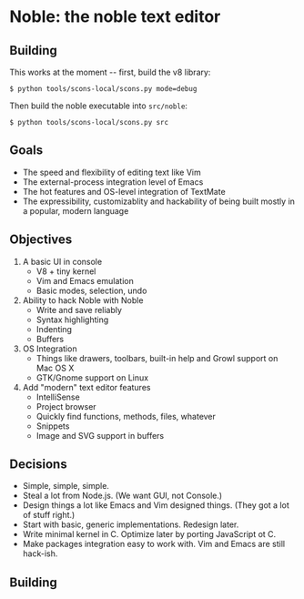 Noble: the noble text editor
============================

Building
--------

This works at the moment -- first, build the v8 library:

    $ python tools/scons-local/scons.py mode=debug

Then build the noble executable into `src/noble`:

    $ python tools/scons-local/scons.py src

Goals
-----

* The speed and flexibility of editing text like Vim
* The external-process integration level of Emacs
* The hot features and OS-level integration of TextMate
* The expressibility, customizablity and hackability of being built mostly in a popular, modern language

Objectives
----------

1. A basic UI in console
   * V8 + tiny kernel
   * Vim and Emacs emulation
   * Basic modes, selection, undo
1. Ability to hack Noble with Noble
   * Write and save reliably
   * Syntax highlighting
   * Indenting
   * Buffers
1. OS Integration
   * Things like drawers, toolbars, built-in help and Growl support on Mac OS X
   * GTK/Gnome support on Linux
1. Add "modern" text editor features
   * IntelliSense
   * Project browser
   * Quickly find functions, methods, files, whatever
   * Snippets
   * Image and SVG support in buffers

Decisions
---------

* Simple, simple, simple.
* Steal a lot from Node.js. (We want GUI, not Console.)
* Design things a lot like Emacs and Vim designed things. (They got a lot of stuff right.)
* Start with basic, generic implementations. Redesign later.
* Write minimal kernel in C. Optimize later by porting JavaScript ot C.
* Make packages integration easy to work with. Vim and Emacs are still hack-ish.

Building
--------

